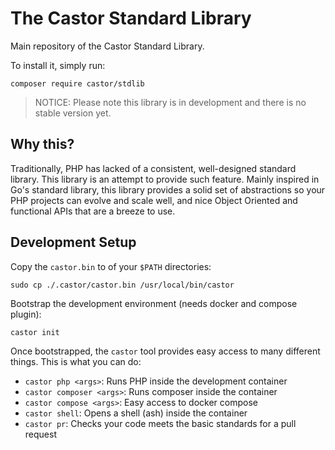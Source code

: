 The Castor Standard Library
===========================

Main repository of the Castor Standard Library.

To install it, simply run:

```
composer require castor/stdlib
```

> NOTICE: Please note this library is in development and there is no stable version yet.

## Why this?

Traditionally, PHP has lacked of a consistent, well-designed standard library. This library is an 
attempt to provide such feature. Mainly inspired in Go's standard library, this library provides
a solid set of abstractions so your PHP projects can evolve and scale well, and nice Object Oriented
and functional APIs that are a breeze to use.

## Development Setup

Copy the `castor.bin` to of your `$PATH` directories:

```
sudo cp ./.castor/castor.bin /usr/local/bin/castor
```

Bootstrap the development environment (needs docker and compose plugin):

```
castor init
```

Once bootstrapped, the `castor` tool provides easy access to many different things. This is what you can do:

- `castor php <args>`: Runs PHP inside the development container
- `castor composer <args>`: Runs composer inside the container
- `castor compose <args>`: Easy access to docker compose
- `castor shell`: Opens a shell (ash) inside the container
- `castor pr`: Checks your code meets the basic standards for a pull request